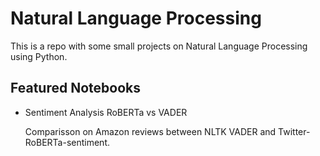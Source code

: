 # Natural Language Processing
This is a repo with some small projects on Natural Language Processing using Python.

## Featured Notebooks
- Sentiment Analysis RoBERTa vs VADER

  Comparisson on Amazon reviews between NLTK VADER and Twitter-RoBERTa-sentiment.
